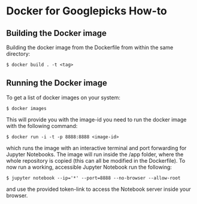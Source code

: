 # Docker for Googlepicks How-to

## Building the Docker image

Building the docker image from the Dockerfile from within the same directory:

    $ docker build . -t <tag>

## Running the Docker image

To get a list of docker images on your system:

    $ docker images

This will provide you with the image-id you need to run the docker image with the following command:

    $ docker run -i -t -p 8888:8888 <image-id>
    
which runs the image with an interactive terminal and port forwarding for Jupyter Notebooks. The image will run inside 
the /app folder, where the whole repository is copied (this can all be modified in the Dockerfile). To now run a 
working, accessible Jupyter Notebook run the following:

    $ jupyter notebook --ip='*' --port=8888 --no-browser --allow-root
    
and use the provided token-link to access the Notebook server inside your browser.